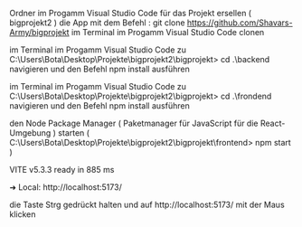 Ordner im Progamm Visual Studio Code für das Projekt ersellen ( bigprojekt2 )
die App mit dem Befehl : git clone https://github.com/Shavars-Army/bigprojekt im Terminal im Progamm Visual Studio Code clonen

im Terminal im Progamm Visual Studio Code zu C:\Users\Bota\Desktop\Projekte\bigprojekt2\bigprojekt> cd .\backend 
navigieren und den Befehl
npm install ausführen

im Terminal im Progamm Visual Studio Code zu C:\Users\Bota\Desktop\Projekte\bigprojekt2\bigprojekt> cd .\frondend 
navigieren und den Befehl
npm install ausführen

den Node Package Manager ( Paketmanager für JavaScript für die React-Umgebung ) starten
( C:\Users\Bota\Desktop\Projekte\bigprojekt2\bigprojekt\frontend> npm start )

VITE v5.3.3  ready in 885 ms

  ➜  Local:   http://localhost:5173/

die Taste Strg gedrückt halten und auf http://localhost:5173/ mit der Maus klicken
